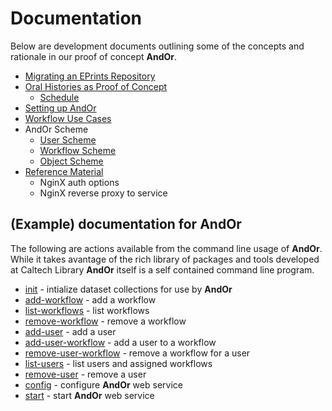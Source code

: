 
# Documentation

Below are development documents outlining some of the
concepts and rationale in our proof of concept **AndOr**.

+ [Migrating an EPrints Repository](migrating-eprints.html)
+ [Oral Histories as Proof of Concept](Oral-Histories-as-Proof-of-Concept.html)
    + [Schedule](Schedule.html)
+ [Setting up AndOr](Setting-Up-AndOr.html)
+ [Workflow Use Cases](Workflow-Use-Cases.html)
+ AndOr Scheme
    + [User Scheme](User-Scheme.html)
    + [Workflow Scheme](Workflow-Scheme.html)
    + [Object Scheme](Object-Scheme.html)
+ [Reference Material](Reference.html)
    + NginX auth options
    + NginX reverse proxy to service

## (Example) documentation for **AndOr**

The following are actions available from
the command line usage of **AndOr**. While
it takes avantage of the rich library of
packages and tools developed at Caltech Library 
**AndOr** itself is a self contained command
line program.

+ [init](init.html) - intialize dataset collections for use by **AndOr**
+ [add-workflow](add-workflow.html) - add a workflow
+ [list-workflows](list-workflows) - list workflows 
+ [remove-workflow](remove-workflow.html) - remove a workflow
+ [add-user](add-user.html) - add a user
+ [add-user-workflow](add-user-workflow.html) - add a user to a workflow
+ [remove-user-workflow](remove-user-workflow.html) - remove a workflow for  a user
+ [list-users](list-users.html) - list users and assigned workflows
+ [remove-user](remove-user.html) - remove a user 
+ [config](config.html) - configure **AndOr** web service
+ [start](start.html) - start **AndOr** web service

